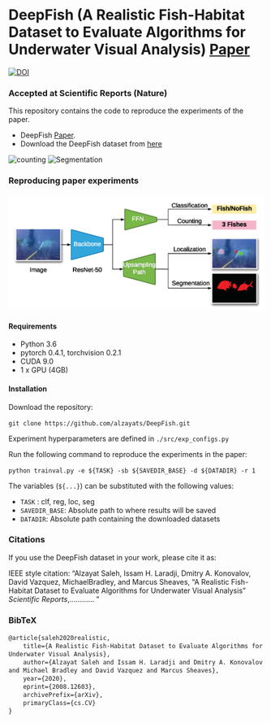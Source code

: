 

# DeepFish (A Realistic Fish-Habitat Dataset to Evaluate Algorithms for Underwater Visual Analysis) [Paper](https://www.nature.com/articles/s41598-020-71639-x)   
[![DOI](https://zenodo.org/badge/206528410.svg)](https://zenodo.org/badge/latestdoi/206528410)
### Accepted at Scientific Reports (Nature)

This repository contains the code to reproduce the experiments of the paper.
*  DeepFish  [Paper](https://www.nature.com/articles/s41598-020-71639-x).
*  Download the DeepFish dataset from [here](https://cloudstor.aarnet.edu.au/plus/s/NfjObIhtUYO6332)

![counting](count.gif) 
![Segmentation](seg.gif) 


### Reproducing paper experiments
![CNN](docs/Figure_4.png)

#### Requirements
* Python 3.6
* pytorch 0.4.1, torchvision 0.2.1
* CUDA 9.0
* 1 x GPU (4GB)

#### Installation
Download the repository:

`git clone https://github.com/alzayats/DeepFish.git`

Experiment hyperparameters are defined in `./src/exp_configs.py`

Run the following command to reproduce the experiments in the paper:

`python trainval.py -e ${TASK} -sb ${SAVEDIR_BASE} -d ${DATADIR} -r 1`

The variables (`${...}`) can be substituted with the following values:

* `TASK` : clf, reg, loc, seg
* `SAVEDIR_BASE`: Absolute path to where results will be saved
* `DATADIR`: Absolute path containing the downloaded datasets



### Citations

If you use the DeepFish dataset in your work, please cite it as:

IEEE style citation: “Alzayat Saleh, Issam H. Laradji, Dmitry A. Konovalov, David Vazquez, MichaelBradley, and Marcus Sheaves, 
“A Realistic Fish-Habitat Dataset to Evaluate Algorithms for Underwater Visual Analysis” *Scientific Reports*,............ ”

### BibTeX
```
@article{saleh2020realistic,
    title={A Realistic Fish-Habitat Dataset to Evaluate Algorithms for Underwater Visual Analysis},
    author={Alzayat Saleh and Issam H. Laradji and Dmitry A. Konovalov and Michael Bradley and David Vazquez and Marcus Sheaves},
    year={2020},
    eprint={2008.12603},
    archivePrefix={arXiv},
    primaryClass={cs.CV}
}
```
